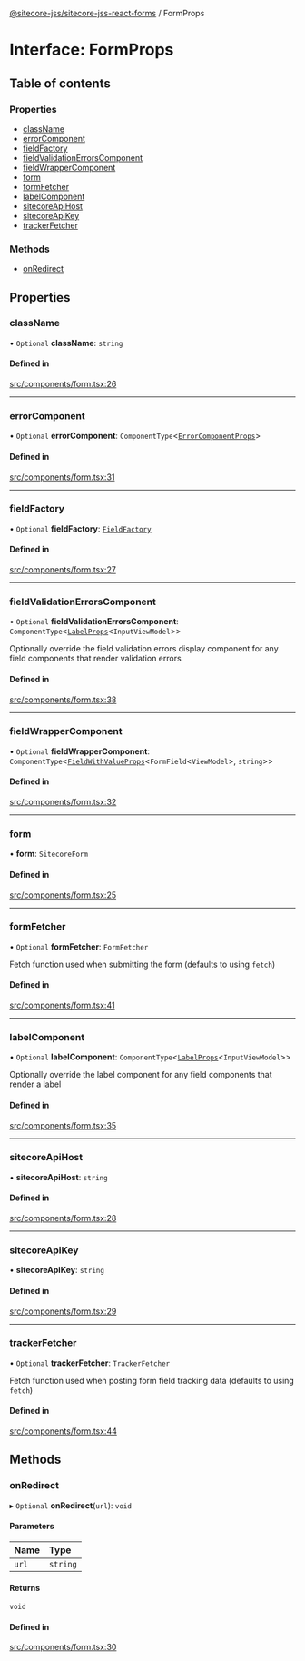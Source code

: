 [@sitecore-jss/sitecore-jss-react-forms](../README.md) / FormProps

# Interface: FormProps

## Table of contents

### Properties

- [className](FormProps.md#classname)
- [errorComponent](FormProps.md#errorcomponent)
- [fieldFactory](FormProps.md#fieldfactory)
- [fieldValidationErrorsComponent](FormProps.md#fieldvalidationerrorscomponent)
- [fieldWrapperComponent](FormProps.md#fieldwrappercomponent)
- [form](FormProps.md#form)
- [formFetcher](FormProps.md#formfetcher)
- [labelComponent](FormProps.md#labelcomponent)
- [sitecoreApiHost](FormProps.md#sitecoreapihost)
- [sitecoreApiKey](FormProps.md#sitecoreapikey)
- [trackerFetcher](FormProps.md#trackerfetcher)

### Methods

- [onRedirect](FormProps.md#onredirect)

## Properties

### className

• `Optional` **className**: `string`

#### Defined in

[src/components/form.tsx:26](https://github.com/Sitecore/jss/blob/25c4adcb9/packages/sitecore-jss-react-forms/src/components/form.tsx#L26)

___

### errorComponent

• `Optional` **errorComponent**: `ComponentType`<[`ErrorComponentProps`](ErrorComponentProps.md)\>

#### Defined in

[src/components/form.tsx:31](https://github.com/Sitecore/jss/blob/25c4adcb9/packages/sitecore-jss-react-forms/src/components/form.tsx#L31)

___

### fieldFactory

• `Optional` **fieldFactory**: [`FieldFactory`](../classes/FieldFactory.md)

#### Defined in

[src/components/form.tsx:27](https://github.com/Sitecore/jss/blob/25c4adcb9/packages/sitecore-jss-react-forms/src/components/form.tsx#L27)

___

### fieldValidationErrorsComponent

• `Optional` **fieldValidationErrorsComponent**: `ComponentType`<[`LabelProps`](../README.md#labelprops)<`InputViewModel`\>\>

Optionally override the field validation errors display component for any field components that render validation errors

#### Defined in

[src/components/form.tsx:38](https://github.com/Sitecore/jss/blob/25c4adcb9/packages/sitecore-jss-react-forms/src/components/form.tsx#L38)

___

### fieldWrapperComponent

• `Optional` **fieldWrapperComponent**: `ComponentType`<[`FieldWithValueProps`](FieldWithValueProps.md)<`FormField`<`ViewModel`\>, `string`\>\>

#### Defined in

[src/components/form.tsx:32](https://github.com/Sitecore/jss/blob/25c4adcb9/packages/sitecore-jss-react-forms/src/components/form.tsx#L32)

___

### form

• **form**: `SitecoreForm`

#### Defined in

[src/components/form.tsx:25](https://github.com/Sitecore/jss/blob/25c4adcb9/packages/sitecore-jss-react-forms/src/components/form.tsx#L25)

___

### formFetcher

• `Optional` **formFetcher**: `FormFetcher`

Fetch function used when submitting the form (defaults to using `fetch`)

#### Defined in

[src/components/form.tsx:41](https://github.com/Sitecore/jss/blob/25c4adcb9/packages/sitecore-jss-react-forms/src/components/form.tsx#L41)

___

### labelComponent

• `Optional` **labelComponent**: `ComponentType`<[`LabelProps`](../README.md#labelprops)<`InputViewModel`\>\>

Optionally override the label component for any field components that render a label

#### Defined in

[src/components/form.tsx:35](https://github.com/Sitecore/jss/blob/25c4adcb9/packages/sitecore-jss-react-forms/src/components/form.tsx#L35)

___

### sitecoreApiHost

• **sitecoreApiHost**: `string`

#### Defined in

[src/components/form.tsx:28](https://github.com/Sitecore/jss/blob/25c4adcb9/packages/sitecore-jss-react-forms/src/components/form.tsx#L28)

___

### sitecoreApiKey

• **sitecoreApiKey**: `string`

#### Defined in

[src/components/form.tsx:29](https://github.com/Sitecore/jss/blob/25c4adcb9/packages/sitecore-jss-react-forms/src/components/form.tsx#L29)

___

### trackerFetcher

• `Optional` **trackerFetcher**: `TrackerFetcher`

Fetch function used when posting form field tracking data (defaults to using `fetch`)

#### Defined in

[src/components/form.tsx:44](https://github.com/Sitecore/jss/blob/25c4adcb9/packages/sitecore-jss-react-forms/src/components/form.tsx#L44)

## Methods

### onRedirect

▸ `Optional` **onRedirect**(`url`): `void`

#### Parameters

| Name | Type |
| :------ | :------ |
| `url` | `string` |

#### Returns

`void`

#### Defined in

[src/components/form.tsx:30](https://github.com/Sitecore/jss/blob/25c4adcb9/packages/sitecore-jss-react-forms/src/components/form.tsx#L30)
